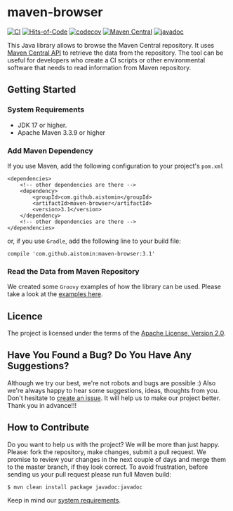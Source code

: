 # maven-browser
[![CI](https://github.com/aistomin/maven-browser/actions/workflows/maven.yml/badge.svg?branch=master)](https://github.com/aistomin/maven-browser/actions/workflows/maven.yml)
[![Hits-of-Code](https://hitsofcode.com/github/aistomin/maven-browser)](https://hitsofcode.com/view/github/aistomin/maven-browser)
[![codecov](https://codecov.io/gh/aistomin/maven-browser/branch/master/graph/badge.svg)](https://codecov.io/gh/aistomin/maven-browser)
[![Maven Central](https://maven-badges.herokuapp.com/maven-central/com.github.aistomin/maven-browser/badge.svg)](https://maven-badges.herokuapp.com/maven-central/com.github.aistomin/maven-browser)
[![javadoc](https://javadoc.io/badge2/com.github.aistomin/maven-browser/javadoc.svg)](https://javadoc.io/doc/com.github.aistomin/maven-browser)

This Java library allows to browse the Maven Central repository. It uses 
[Maven Central API](https://search.maven.org/classic/#api) to retrieve the data from the
repository. The tool can be useful for developers who create a CI scripts or other 
environmental software that needs to read information from Maven repository.

## Getting Started

### System Requirements
 - JDK 17 or higher.
 - Apache Maven 3.3.9 or higher
 
### Add Maven Dependency
If you use Maven, add the following configuration to your project's `pom.xml`
```maven
<dependencies>
    <!-- other dependencies are there -->
    <dependency>
        <groupId>com.github.aistomin</groupId>
        <artifactId>maven-browser</artifactId>
        <version>3.1</version>
    </dependency>
    <!-- other dependencies are there -->
</dependencies>
```
or, if you use `Gradle`, add the following line to your build file:
```
compile 'com.github.aistomin:maven-browser:3.1'
```

### Read the Data from Maven Repository
We created some `Groovy` examples of how the library can be used. Please take a
 look at the [examples here](https://github.com/aistomin/maven-browser/tree/master/examples).
 
## Licence
The project is licensed under the terms of the 
[Apache License, Version 2.0](http://www.apache.org/licenses/LICENSE-2.0.html).

## Have You Found a Bug? Do You Have Any Suggestions?
Although we try our best, we're not robots and bugs are possible :) Also we're
always happy to hear some suggestions, ideas, thoughts from you. Don't hesitate
to [create an issue](https://github.com/aistomin/maven-browser/issues/new). 
It will help us to make our project better. Thank you in advance!!!

## How to Contribute
Do you want to help us with the project? We will be more than just happy. 
Please: fork the repository, make changes, submit a pull request. We promise
to review your changes in the next couple of days and merge them to the master
branch, if they look correct. To avoid frustration, before sending us your pull
request please run full Maven build:

```
$ mvn clean install package javadoc:javadoc
```
Keep in mind our [system requirements](#system-requirements).
